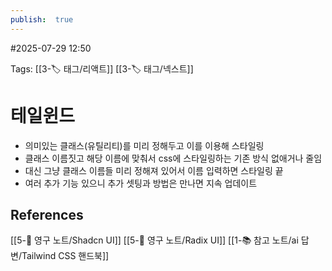 ```yaml
---
publish:  true
---
```

#2025-07-29 12:50

Tags: [[3-🏷️ 태그/리액트]] [[3-🏷️ 태그/넥스트]] 

# 테일윈드
- 의미있는 클래스(유틸리티)를 미리 정해두고 이를 이용해 스타일링
- 클래스 이름짓고 해당 이름에 맞춰서 css에 스타일링하는 기존 방식 없애거나 줄임
- 대신 그냥 클래스 이름들 미리 정해져 있어서 이름 입력하면 스타일링 끝
- 여러 추가 기능 있으니 추가 셋팅과 방법은 만나면 지속 업데이트

## References
 [[5-💎 영구 노트/Shadcn UI]]
 [[5-💎 영구 노트/Radix UI]]
 [[1-📚 참고 노트/ai 답변/Tailwind CSS 핸드북]]